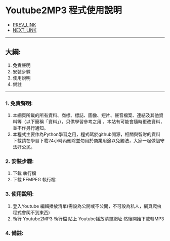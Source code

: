 # Youtube2MP3 程式使用說明
* [PREV_LINK]()
* [NEXT_LINK]()

-----

## 大綱:
1. 免責聲明
2. 安裝步驟
3. 使用說明
4. 備註

-----

### 1. 免責聲明:
1. 本網頁所載的所有資料、商標、標誌、圖像、短片、聲音檔案、連結及其他資料等（以下簡稱「資料」），只供學習參考之用 ，本站有可能會隨時更改資料，並不作另行通知。
2. 本程式主要作為Python學習之用，程式碼於github開源，相關與智財的資料下載請在學習下載24小時內刪除並勿用於商業用途以免觸法，大家一起做個守法好公民。

### 2. 安裝步驟:
1. 下載 執行檔
2. 下載 FFMPEG 執行檔

### 3. 使用說明:
1. 登入Youtube 編輯播放清單(需設為公開或不公開，不可設為私人，網頁爬虫程式會爬不到東西)
2. 執行 Youtube2MP3 執行檔 貼上 Youtube播放清單網址 然後開始下載轉MP3

### 4. 備註: